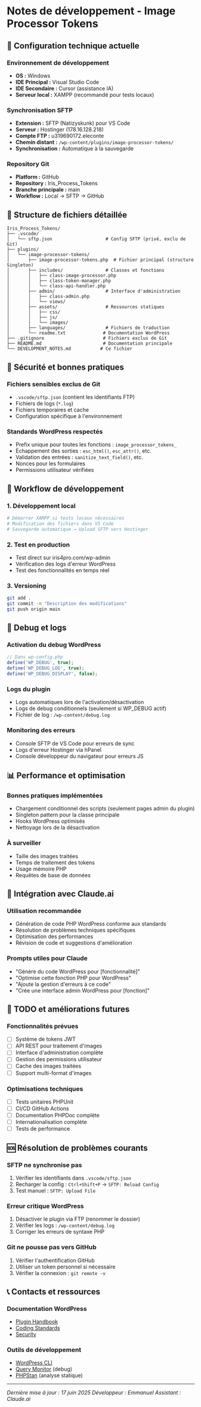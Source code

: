 # Notes de développement - Image Processor Tokens

## 🔧 Configuration technique actuelle

### Environnement de développement
- **OS :** Windows
- **IDE Principal :** Visual Studio Code
- **IDE Secondaire :** Cursor (assistance IA)
- **Serveur local :** XAMPP (recommandé pour tests locaux)

### Synchronisation SFTP
- **Extension :** SFTP (Natizyskunk) pour VS Code
- **Serveur :** Hostinger (178.16.128.218)
- **Compte FTP :** u319690172.eleconte
- **Chemin distant :** `/wp-content/plugins/image-processor-tokens/`
- **Synchronisation :** Automatique à la sauvegarde

### Repository Git
- **Platform :** GitHub
- **Repository :** Iris_Process_Tokens
- **Branche principale :** main
- **Workflow :** Local → SFTP → GitHub

## 📁 Structure de fichiers détaillée

```
Iris_Process_Tokens/
├── .vscode/
│   └── sftp.json                    # Config SFTP (privé, exclu de Git)
├── plugins/
│   └── image-processor-tokens/
│       ├── image-processor-tokens.php  # Fichier principal (structure Singleton)
│       ├── includes/                # Classes et fonctions
│       │   ├── class-image-processor.php
│       │   ├── class-token-manager.php
│       │   └── class-api-handler.php
│       ├── admin/                   # Interface d'administration
│       │   ├── class-admin.php
│       │   └── views/
│       ├── assets/                  # Ressources statiques
│       │   ├── css/
│       │   ├── js/
│       │   └── images/
│       ├── languages/               # Fichiers de traduction
│       └── readme.txt              # Documentation WordPress
├── .gitignore                      # Fichiers exclus de Git
├── README.md                       # Documentation principale
└── DEVELOPMENT_NOTES.md           # Ce fichier
```

## 🔐 Sécurité et bonnes pratiques

### Fichiers sensibles exclus de Git
- `.vscode/sftp.json` (contient les identifiants FTP)
- Fichiers de logs (`*.log`)
- Fichiers temporaires et cache
- Configuration spécifique à l'environnement

### Standards WordPress respectés
- Prefix unique pour toutes les fonctions : `image_processor_tokens_`
- Échappement des sorties : `esc_html()`, `esc_attr()`, etc.
- Validation des entrées : `sanitize_text_field()`, etc.
- Nonces pour les formulaires
- Permissions utilisateur vérifiées

## 🚀 Workflow de développement

### 1. Développement local
```bash
# Démarrer XAMPP si tests locaux nécessaires
# Modification des fichiers dans VS Code
# Sauvegarde automatique → Upload SFTP vers Hostinger
```

### 2. Test en production
- Test direct sur iris4pro.com/wp-admin
- Vérification des logs d'erreur WordPress
- Test des fonctionnalités en temps réel

### 3. Versioning
```bash
git add .
git commit -m "Description des modifications"
git push origin main
```

## 🐛 Debug et logs

### Activation du debug WordPress
```php
// Dans wp-config.php
define('WP_DEBUG', true);
define('WP_DEBUG_LOG', true);
define('WP_DEBUG_DISPLAY', false);
```

### Logs du plugin
- Logs automatiques lors de l'activation/désactivation
- Logs de debug conditionnels (seulement si WP_DEBUG actif)
- Fichier de log : `/wp-content/debug.log`

### Monitoring des erreurs
- Console SFTP de VS Code pour erreurs de sync
- Logs d'erreur Hostinger via hPanel
- Console développeur du navigateur pour erreurs JS

## 📊 Performance et optimisation

### Bonnes pratiques implémentées
- Chargement conditionnel des scripts (seulement pages admin du plugin)
- Singleton pattern pour la classe principale
- Hooks WordPress optimisés
- Nettoyage lors de la désactivation

### À surveiller
- Taille des images traitées
- Temps de traitement des tokens
- Usage mémoire PHP
- Requêtes de base de données

## 🔄 Intégration avec Claude.ai

### Utilisation recommandée
- Génération de code PHP WordPress conforme aux standards
- Résolution de problèmes techniques spécifiques
- Optimisation des performances
- Révision de code et suggestions d'amélioration

### Prompts utiles pour Claude
- "Génère du code WordPress pour [fonctionnalité]"
- "Optimise cette fonction PHP pour WordPress"
- "Ajoute la gestion d'erreurs à ce code"
- "Crée une interface admin WordPress pour [fonction]"

## 📝 TODO et améliorations futures

### Fonctionnalités prévues
- [ ] Système de tokens JWT
- [ ] API REST pour traitement d'images
- [ ] Interface d'administration complète
- [ ] Gestion des permissions utilisateur
- [ ] Cache des images traitées
- [ ] Support multi-format d'images

### Optimisations techniques
- [ ] Tests unitaires PHPUnit
- [ ] CI/CD GitHub Actions
- [ ] Documentation PHPDoc complète
- [ ] Internationalisation complète
- [ ] Tests de performance

## 🆘 Résolution de problèmes courants

### SFTP ne synchronise pas
1. Vérifier les identifiants dans `.vscode/sftp.json`
2. Recharger la config : `Ctrl+Shift+P` → `SFTP: Reload Config`
3. Test manuel : `SFTP: Upload File`

### Erreur critique WordPress
1. Désactiver le plugin via FTP (renommer le dossier)
2. Vérifier les logs : `/wp-content/debug.log`
3. Corriger les erreurs de syntaxe PHP

### Git ne pousse pas vers GitHub
1. Vérifier l'authentification GitHub
2. Utiliser un token personnel si nécessaire
3. Vérifier la connexion : `git remote -v`

## 📞 Contacts et ressources

### Documentation WordPress
- [Plugin Handbook](https://developer.wordpress.org/plugins/)
- [Coding Standards](https://make.wordpress.org/core/handbook/best-practices/coding-standards/)
- [Security](https://developer.wordpress.org/plugins/security/)

### Outils de développement
- [WordPress CLI](https://wp-cli.org/)
- [Query Monitor](https://wordpress.org/plugins/query-monitor/) (debug)
- [PHPStan](https://phpstan.org/) (analyse statique)

---

*Dernière mise à jour : 17 juin 2025*
*Développeur : Emmanuel*
*Assistant : Claude.ai*
